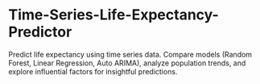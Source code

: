 # Time-Series-Life-Expectancy-Predictor
Predict life expectancy using time series data. Compare models (Random Forest, Linear Regression, Auto ARIMA), analyze population trends, and explore influential factors for insightful predictions.
